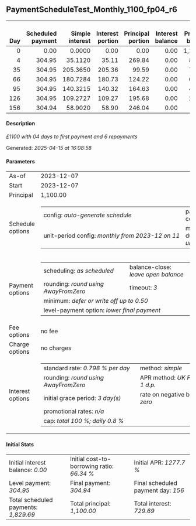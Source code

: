<h2>PaymentScheduleTest_Monthly_1100_fp04_r6</h2><table><thead style="vertical-align: bottom;"><th style="text-align: right;">Day</th><th style="text-align: right;">Scheduled payment</th><th style="text-align: right;">Simple interest</th><th style="text-align: right;">Interest portion</th><th style="text-align: right;">Principal portion</th><th style="text-align: right;">Interest balance</th><th style="text-align: right;">Principal balance</th><th style="text-align: right;">Total simple interest</th><th style="text-align: right;">Total interest</th><th style="text-align: right;">Total principal</th></thead><tr style="text-align: right;"><td class="ci00">0</td><td class="ci01" style="white-space: nowrap;">0.00</td><td class="ci02">0.0000</td><td class="ci03">0.00</td><td class="ci04">0.00</td><td class="ci05">0.00</td><td class="ci06">1,100.00</td><td class="ci07">0.0000</td><td class="ci08">0.00</td><td class="ci09">0.00</td></tr><tr style="text-align: right;"><td class="ci00">4</td><td class="ci01" style="white-space: nowrap;">304.95</td><td class="ci02">35.1120</td><td class="ci03">35.11</td><td class="ci04">269.84</td><td class="ci05">0.00</td><td class="ci06">830.16</td><td class="ci07">35.1120</td><td class="ci08">35.11</td><td class="ci09">269.84</td></tr><tr style="text-align: right;"><td class="ci00">35</td><td class="ci01" style="white-space: nowrap;">304.95</td><td class="ci02">205.3650</td><td class="ci03">205.36</td><td class="ci04">99.59</td><td class="ci05">0.00</td><td class="ci06">730.57</td><td class="ci07">240.4770</td><td class="ci08">240.47</td><td class="ci09">369.43</td></tr><tr style="text-align: right;"><td class="ci00">66</td><td class="ci01" style="white-space: nowrap;">304.95</td><td class="ci02">180.7284</td><td class="ci03">180.73</td><td class="ci04">124.22</td><td class="ci05">0.00</td><td class="ci06">606.35</td><td class="ci07">421.2054</td><td class="ci08">421.20</td><td class="ci09">493.65</td></tr><tr style="text-align: right;"><td class="ci00">95</td><td class="ci01" style="white-space: nowrap;">304.95</td><td class="ci02">140.3215</td><td class="ci03">140.32</td><td class="ci04">164.63</td><td class="ci05">0.00</td><td class="ci06">441.72</td><td class="ci07">561.5269</td><td class="ci08">561.52</td><td class="ci09">658.28</td></tr><tr style="text-align: right;"><td class="ci00">126</td><td class="ci01" style="white-space: nowrap;">304.95</td><td class="ci02">109.2727</td><td class="ci03">109.27</td><td class="ci04">195.68</td><td class="ci05">0.00</td><td class="ci06">246.04</td><td class="ci07">670.7996</td><td class="ci08">670.79</td><td class="ci09">853.96</td></tr><tr style="text-align: right;"><td class="ci00">156</td><td class="ci01" style="white-space: nowrap;">304.94</td><td class="ci02">58.9020</td><td class="ci03">58.90</td><td class="ci04">246.04</td><td class="ci05">0.00</td><td class="ci06">0.00</td><td class="ci07">729.7016</td><td class="ci08">729.69</td><td class="ci09">1,100.00</td></tr></table><p><h4>Description</h4><i>£1100 with 04 days to first payment and 6 repayments</i></p><p>Generated: <i>2025-04-15 at 16:08:58</i></p><h4>Parameters</h4><table><tr><td>As-of</td><td>2023-12-07</td></tr><tr><td>Start</td><td>2023-12-07</td></tr><tr><td>Principal</td><td>1,100.00</td></tr><tr><td>Schedule options</td><td><table><tr><td>config: <i>auto-generate schedule</i></td><td>payment count: <i>6</i></td></tr><tr><td style="white-space: nowrap;">unit-period config: <i>monthly from 2023-12 on 11</i></td><td>max duration: <i>unlimited</i></td></tr></table></td></tr><tr><td>Payment options</td><td><table><tr><td>scheduling: <i>as scheduled</i></td><td>balance-close: <i>leave&nbsp;open&nbsp;balance</i></td></tr><tr><td>rounding: <i>round using AwayFromZero</i></td><td>timeout: <i>3</i></td></tr><tr><td colspan='2'>minimum: <i>defer&nbsp;or&nbsp;write&nbsp;off&nbsp;up&nbsp;to&nbsp;0.50</i></td></tr><tr><td colspan='2'>level-payment option: <i>lower&nbsp;final&nbsp;payment</i></td></tr></table></td></tr><tr><td>Fee options</td><td>no fee</td></tr><tr><td>Charge options</td><td>no charges</td></tr><tr><td>Interest options</td><td><table><tr><td>standard rate: <i>0.798 % per day</i></td><td>method: <i>simple</i></td></tr><tr><td>rounding: <i>round using AwayFromZero</i></td><td>APR method: <i>UK FCA to 1 d.p.</i></td></tr><tr><td>initial grace period: <i>3 day(s)</i></td><td>rate on negative balance: <i>zero</i></td></tr><tr><td colspan="2">promotional rates: <i><i>n/a</i></i></td></tr><tr><td colspan="2">cap: <i>total 100 %; daily 0.8 %</td></tr></table></td></tr></table><h4>Initial Stats</h4><table><tr><td>Initial interest balance: <i>0.00</i></td><td>Initial cost-to-borrowing ratio: <i>66.34 %</i></td><td>Initial APR: <i>1277.7 %</i></td></tr><tr><td>Level payment: <i>304.95</i></td><td>Final payment: <i>304.94</i></td><td>Final scheduled payment day: <i>156</i></td></tr><tr><td>Total scheduled payments: <i>1,829.69</i></td><td>Total principal: <i>1,100.00</i></td><td>Total interest: <i>729.69</i></td></tr></table>